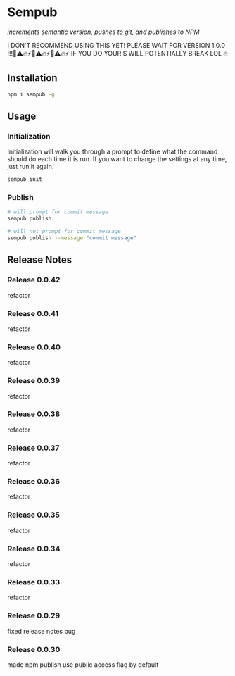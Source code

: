# Sempub
*increments semantic version, pushes to git, and publishes to NPM*

I DON'T RECOMMEND USING THIS YET! PLEASE WAIT FOR VERSION 1.0.0 !!!🚨⚠️🔥⚡🚨⚠️🔥⚡🚨⚠️🔥⚡
IF YOU DO YOUR S WILL POTENTIALLY BREAK LOL 🔥

## Installation

```bash
npm i sempub -g
```

## Usage


### Initialization

Initialization will walk you through a prompt to define what the command should do each time it is run. If you want to change the settings at any time, just run it again.

```bash
sempub init
```

### Publish

```bash
# will prompt for commit message
sempub publish

# will not prompt for commit message
sempub publish --message "commit message"
```

## Release Notes

### Release 0.0.42

refactor


### Release 0.0.41

refactor


### Release 0.0.40

refactor


### Release 0.0.39

refactor


### Release 0.0.38

refactor



### Release 0.0.37

refactor


### Release 0.0.36

refactor


### Release 0.0.35

refactor


### Release 0.0.34

refactor


### Release 0.0.33

refactor


### Release 0.0.29

fixed release notes bug

### Release 0.0.30

made npm publish use public access flag by default
